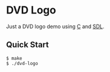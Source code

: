# DVD Logo

Just a DVD logo demo using [C](https://en.wikipedia.org/wiki/C_(programming_language)) and [SDL](https://www.libsdl.org/).

## Quick Start
```console
$ make
$ ./dvd-logo
```

